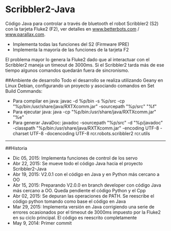 Scribbler2-Java
===============

Código Java para controlar a través de bluetooth el robot Scribbler2 (S2)
con la tarjeta Fluke2 (F2), ver detalles en www.betterbots.com / www.parallax.com.

* Implementa todas las funciones del S2 (Firmware IPRE)
* Implementa la mayoría de las funciones de la tarjeta F2

El problema mayor lo genera la Fluke2 dado que al interactuar con el Scribbler2 maneja un timeout
de 3000ms. Si el Scribbler2 tarda más de ese tiempo algunos comandos quedarán
fuera de sincronismo.

##Ambiente de desarrollo
Todo el desarrollo se realiza utilizando Geany en Linux Debian, configurando un proyecto y asociando comandos en Set Build Commands:

* Para compilar en java: javac -d %p/bin -s %p/src -cp "%p/bin:/usr/share/java/RXTXcomm.jar" -sourcepath "%p/src" "%f"
* Para ejecutar java: java -cp "%p/bin:/usr/share/java/RXTXcomm.jar" "%e"
* Para generar JavaDoc: javadoc -sourcepath "%p/src" -d "%p/javadoc" -classpath "%p/bin:/usr/share/java/RXTXcomm.jar" -encoding UTF-8 -charset UTF-8 -docencoding UTF-8 rcr.robots.scribbler2 rcr.utils

***
##Historia
* Dic 05, 2015: Implementa funciones de control de los servo
* Abr 22, 2015: Se mueve todo el código Java hacia el proyecto Scribbler2-Java
* Abr 19, 2015: V2.0.1 con el código en Java y en Python más cercano a OO
* Abr 15, 2015: Preparando V2.0.0 en branch developer con código Java más cercano a OO. Queda pendiente el código Python y el Cpp
* Abr 02, 2015: Se depuran las operaciones de PATH. Se reescribe el código python tomando
como base el código en Java
* Mar 29, 2015: Implementa versión en Java corrigiendo una serie de
errores ocasionados por el timeout de 3000ms impuesto por la Fluke2 en
su ciclo principal. El código es reescrito completamente
* May 9, 2014: Primer commit


